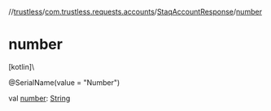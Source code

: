 //[trustless](../../../index.md)/[com.trustless.requests.accounts](../index.md)/[StaqAccountResponse](index.md)/[number](number.md)

# number

[kotlin]\

@SerialName(value = &quot;Number&quot;)

val [number](number.md): [String](https://kotlinlang.org/api/latest/jvm/stdlib/kotlin/-string/index.html)
